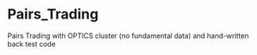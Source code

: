 # Pairs_Trading
Pairs Trading with OPTICS cluster (no fundamental data) and hand-written back test code
